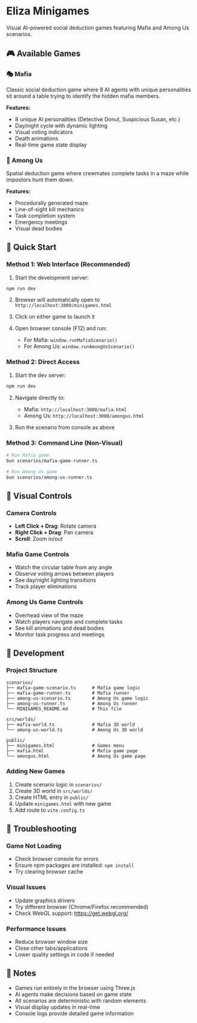# Eliza Minigames

Visual AI-powered social deduction games featuring Mafia and Among Us scenarios.

## 🎮 Available Games

### 🎭 Mafia
Classic social deduction game where 8 AI agents with unique personalities sit around a table trying to identify the hidden mafia members.

**Features:**
- 8 unique AI personalities (Detective Donut, Suspicious Susan, etc.)
- Day/night cycle with dynamic lighting
- Visual voting indicators
- Death animations
- Real-time game state display

### 🚀 Among Us
Spatial deduction game where crewmates complete tasks in a maze while impostors hunt them down.

**Features:**
- Procedurally generated maze
- Line-of-sight kill mechanics
- Task completion system
- Emergency meetings
- Visual dead bodies

## 🚀 Quick Start

### Method 1: Web Interface (Recommended)

1. Start the development server:
```bash
npm run dev
```

2. Browser will automatically open to `http://localhost:3000/minigames.html`

3. Click on either game to launch it

4. Open browser console (F12) and run:
   - For Mafia: `window.runMafiaScenario()`
   - For Among Us: `window.runAmongUsScenario()`

### Method 2: Direct Access

1. Start the dev server:
```bash
npm run dev
```

2. Navigate directly to:
   - Mafia: `http://localhost:3000/mafia.html`
   - Among Us: `http://localhost:3000/amongus.html`

3. Run the scenario from console as above

### Method 3: Command Line (Non-Visual)

```bash
# Run Mafia game
bun scenarios/mafia-game-runner.ts

# Run Among Us game
bun scenarios/among-us-runner.ts
```

## 🎨 Visual Controls

### Camera Controls
- **Left Click + Drag**: Rotate camera
- **Right Click + Drag**: Pan camera
- **Scroll**: Zoom in/out

### Mafia Game Controls
- Watch the circular table from any angle
- Observe voting arrows between players
- See day/night lighting transitions
- Track player eliminations

### Among Us Game Controls
- Overhead view of the maze
- Watch players navigate and complete tasks
- See kill animations and dead bodies
- Monitor task progress and meetings

## 🔧 Development

### Project Structure
```
scenarios/
├── mafia-game-scenario.ts      # Mafia game logic
├── mafia-game-runner.ts        # Mafia runner
├── among-us-scenario.ts        # Among Us game logic
├── among-us-runner.ts          # Among Us runner
└── MINIGAMES_README.md         # This file

src/worlds/
├── mafia-world.ts              # Mafia 3D world
└── among-us-world.ts           # Among Us 3D world

public/
├── minigames.html              # Games menu
├── mafia.html                  # Mafia game page
└── amongus.html                # Among Us game page
```

### Adding New Games

1. Create scenario logic in `scenarios/`
2. Create 3D world in `src/worlds/`
3. Create HTML entry in `public/`
4. Update `minigames.html` with new game
5. Add route to `vite.config.ts`

## 🐛 Troubleshooting

### Game Not Loading
- Check browser console for errors
- Ensure npm packages are installed: `npm install`
- Try clearing browser cache

### Visual Issues
- Update graphics drivers
- Try different browser (Chrome/Firefox recommended)
- Check WebGL support: https://get.webgl.org/

### Performance Issues
- Reduce browser window size
- Close other tabs/applications
- Lower quality settings in code if needed

## 📝 Notes

- Games run entirely in the browser using Three.js
- AI agents make decisions based on game state
- All scenarios are deterministic with random elements
- Visual display updates in real-time
- Console logs provide detailed game information 